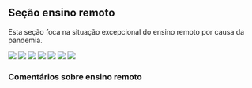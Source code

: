 
## Seção ensino remoto

Esta seção foca na situação excepcional do ensino remoto por causa da pandemia.

![](4.png)
![](5.png)
![](6.png)
![](7.png)
![](8.png)
![](9.png)
![](10.png)

### Comentários sobre ensino remoto

